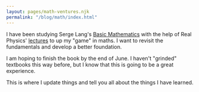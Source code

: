 ```yaml
---
layout: pages/math-ventures.njk
permalink: "/blog/math/index.html"
---
```

I have been studying Serge Lang's [Basic Mathematics](https://amzn.to/3UElWTL)  with the help of Real Physics' [lectures](https://youtube.com/playlist?list=PLMcpDl1Pr-viA25VUkHNmcUkWx9usPgyb&si=W4iXHhkpfITEBTtL) to up my "game" in maths. I want to revisit the fundamentals and develop a better foundation. 

I am hoping to finish the book by the end of June. I haven't "grinded" textbooks this way before, but I know that this is going to be a great experience. 

This is where I update things and tell you all about the things I have learned.
